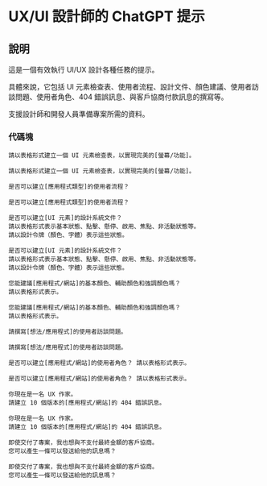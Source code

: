 # UX/UI 設計師的 ChatGPT 提示

## 說明
這是一個有效執行 UI/UX 設計各種任務的提示。

具體來說，它包括 UI 元素檢查表、使用者流程、設計文件、顏色建議、使用者訪談問題、使用者角色、404 錯誤訊息、與客戶協商付款訊息的撰寫等。

支援設計師和開發人員準備專案所需的資料。

### 代碼塊
```plaintext
請以表格形式建立一個 UI 元素檢查表，以實現完美的[螢幕/功能]。
```

```plaintext
請以表格形式建立一個 UI 元素檢查表，以實現完美的[螢幕/功能]。
```

```plaintext
是否可以建立[應用程式類型]的使用者流程？
```

```plaintext
是否可以建立[應用程式類型]的使用者流程？
```

```plaintext
是否可以建立[UI 元素]的設計系統文件？
請以表格形式表示基本狀態、點擊、懸停、啟用、焦點、非活動狀態等。
請以設計令牌（顏色、字體）表示這些狀態。
```

```plaintext
是否可以建立[UI 元素]的設計系統文件？
請以表格形式表示基本狀態、點擊、懸停、啟用、焦點、非活動狀態等。
請以設計令牌（顏色、字體）表示這些狀態。
```

```plaintext
您能建議[應用程式/網站]的基本顏色、輔助顏色和強調顏色嗎？
請以表格形式表示。
```

```plaintext
您能建議[應用程式/網站]的基本顏色、輔助顏色和強調顏色嗎？
請以表格形式表示。
```

```plaintext
請撰寫[想法/應用程式]的使用者訪談問題。
```

```plaintext
請撰寫[想法/應用程式]的使用者訪談問題。
```

```plaintext
是否可以建立[應用程式/網站]的使用者角色？ 請以表格形式表示。
```

```plaintext
是否可以建立[應用程式/網站]的使用者角色？ 請以表格形式表示。
```

```plaintext
你現在是一名 UX 作家。
請建立 10 個版本的[應用程式/網站]的 404 錯誤訊息。
```

```plaintext
你現在是一名 UX 作家。
請建立 10 個版本的[應用程式/網站]的 404 錯誤訊息。
```

```plaintext
即使交付了專案，我也想與不支付最終金額的客戶協商。
您可以產生一條可以發送給他的訊息嗎？
```

```plaintext
即使交付了專案，我也想與不支付最終金額的客戶協商。
您可以產生一條可以發送給他的訊息嗎？